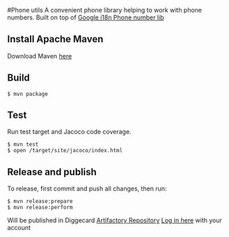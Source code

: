 #Phone utils
A convenient phone library helping to work with phone numbers. 
Built on top of [Google i18n Phone number lib](https://github.com/googlei18n/libphonenumber)

## Install Apache Maven
Download Maven [here](https://maven.apache.org/download.cgi)

## Build
```
$ mvn package
```

## Test
Run test target and Jacoco code coverage.
```
$ mvn test
$ open /target/site/jacoco/index.html
```

## Release and publish
To release, first commit and push all changes, then run:
```
$ mvn release:prepare
$ mvn release:perform
```
Will be published in Diggecard [Artifactory Repository](http://home.realtap.com/artifactory/repo)
[Log in here](http://home.realtap.com/artifactory) with your account

